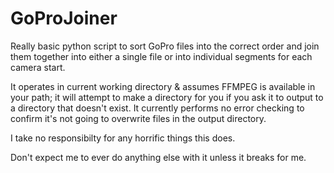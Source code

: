 # GoProJoiner
Really basic python script to sort GoPro files into the correct order and join them together into either a single file or into individual segments for each camera start.

It operates in current working directory & assumes FFMPEG is available in your path; it will attempt to make a directory for you if you ask it to output to a directory that doesn't exist.
It currently performs no error checking to confirm it's not going to overwrite files in the output directory.

I take no responsibilty for any horrific things this does.

Don't expect me to ever do anything else with it unless it breaks for me.

